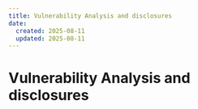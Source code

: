 ```yaml
---
title: Vulnerability Analysis and disclosures
date:
  created: 2025-08-11
  updated: 2025-08-11
---
```


# Vulnerability Analysis and disclosures
